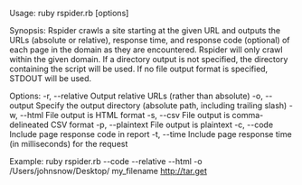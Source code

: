 Usage:
  ruby rspider.rb [options] <filename> <url>
    
Synopsis:
  Rspider crawls a site starting at the given URL and outputs the URLs (absolute or relative), response time, and response code
  (optional) of each page in the domain as they are encountered. Rspider will only crawl within the given domain. If a directory
  output is not specified, the directory containing the script will be used. If no file output format is specified, STDOUT will be used.
  

Options:
  -r, --relative      Output relative URLs (rather than absolute)
  -o, --output        Specify the output directory (absolute path, including trailing slash)
  -w, --html          File output is HTML format
  -s, --csv           File output is comma-delineated CSV format
  -p, --plaintext     File output is plaintext
  -c, --code          Include page response code in report
  -t, --time          Include page response time (in milliseconds) for the request

Example:
  ruby rspider.rb --code --relative --html -o /Users/johnsnow/Desktop/ my_filename http://tar.get
